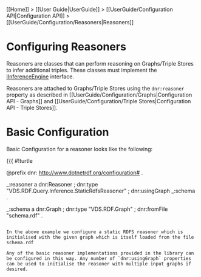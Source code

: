 [[Home]] > [[User Guide|UserGuide]] > [[UserGuide/Configuration API|Configuration API]] > [[UserGuide/Configuration/Reasoners|Reasoners]]

# Configuring Reasoners 

Reasoners are classes that can perform reasoning on Graphs/Triple Stores to infer additional triples. These classes must implement the [IInferenceEngine](http://www.dotnetrdf.org/api/index.asp?Topic=VDS.RDF.Query.Inference.IInferenceEngine) interface.

Reasoners are attached to Graphs/Triple Stores using the `dnr:reasoner` property as described in [[UserGuide/Configuration/Graphs|Configuration API - Graphs]] and [[UserGuide/Configuration/Triple Stores|Configuration API - Triple Stores]].

# Basic Configuration 

Basic Configuration for a reasoner looks like the following:

{{{
#!turtle

@prefix dnr: <http://www.dotnetrdf.org/configuration#> .

_:reasoner a dnr:Reasoner ;
  dnr:type "VDS.RDF.Query.Inference.StaticRdfsReasoner" ;
  dnr:usingGraph _:schema .

_:schema a dnr:Graph ;
  dnr:type "VDS.RDF.Graph" ;
  dnr:fromFile "schema.rdf" .
```

In the above example we configure a static RDFS reasoner which is initialised with the given graph which is itself loaded from the file schema.rdf

Any of the basic reasoner implementations provided in the library can be configured in this way. Any number of `dnr:usingGraph` properties can be used to initialise the reasoner with multiple input graphs if desired.